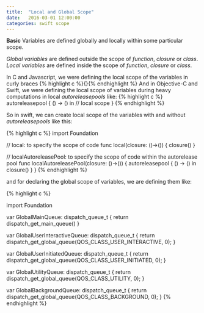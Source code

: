 ```yaml
---
title:  "Local and Global Scope"
date:   2016-03-01 12:00:00
categories: swift scope
---
```


**Basic**
Variables are defined globally and locally within some particular scope.

*Global variables* are defined outside the scope of *function*, *closure* or *class*.
*Local variables* are defined inside the scope of *function*, *closure* or *class*.

In C and Javascript, we were defining the local scope of the variables in curly braces {% highlight c %}{}{% endhighlight %}
And in Objective-C and Swift, we were defining the local scope of variables during heavy computations in local *autoreleasepools* like:
{% highlight c %}
    autoreleasepool { () -> () in
        // local scope
    }
{% endhighlight %}

So in swift, we can create local scope of the variables with and without *autoreleasepools* like this:

{% highlight c %}
import Foundation

// local: to specify the scope of code
func local(closure: ()->()) {
    closure()
}

// localAutoreleasePool: to specify the scope of code within the autorelease pool
func localAutoreleasePool(closure: ()->()) {
    autoreleasepool { () -> () in
        closure()
    }
}
{% endhighlight %}


and for declaring the global scope of variables, we are defining them like:

{% highlight c %}

import Foundation

var GlobalMainQueue: dispatch_queue_t {
    return dispatch_get_main_queue()
}

var GlobalUserInteractiveQueue: dispatch_queue_t {
    return dispatch_get_global_queue(QOS_CLASS_USER_INTERACTIVE, 0);
}

var GlobalUserInitiatedQueue: dispatch_queue_t {
    return dispatch_get_global_queue(QOS_CLASS_USER_INITIATED, 0);
}

var GlobalUtilityQueue: dispatch_queue_t {
    return dispatch_get_global_queue(QOS_CLASS_UTILITY, 0);
}

var GlobalBackgroundQueue: dispatch_queue_t {
    return dispatch_get_global_queue(QOS_CLASS_BACKGROUND, 0);
}
{% endhighlight %}
